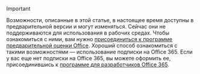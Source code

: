 > [!IMPORTANT]
> Возможности, описанные в этой статье, в настоящее время доступны в предварительной версии и могут изменяться. Сейчас они не поддерживаются для использования в рабочих средах. Чтобы ознакомиться с ними, вам нужно [присоединиться к программе предварительной оценки Office](https://insider.office.com/join).
> Хороший способ ознакомиться с такими возможностями — использование подписки на Office 365. Если у вас еще нет подписки на Office 365, вы можете оформить ее, присоединившись к [программе для разработчиков Office 365](https://developer.microsoft.com/office/dev-program).
